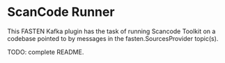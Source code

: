 # ScanCode Runner

This FASTEN Kafka plugin has the task of running Scancode Toolkit on a codebase pointed to by messages in the fasten.SourcesProvider topic(s).

TODO: complete README.

